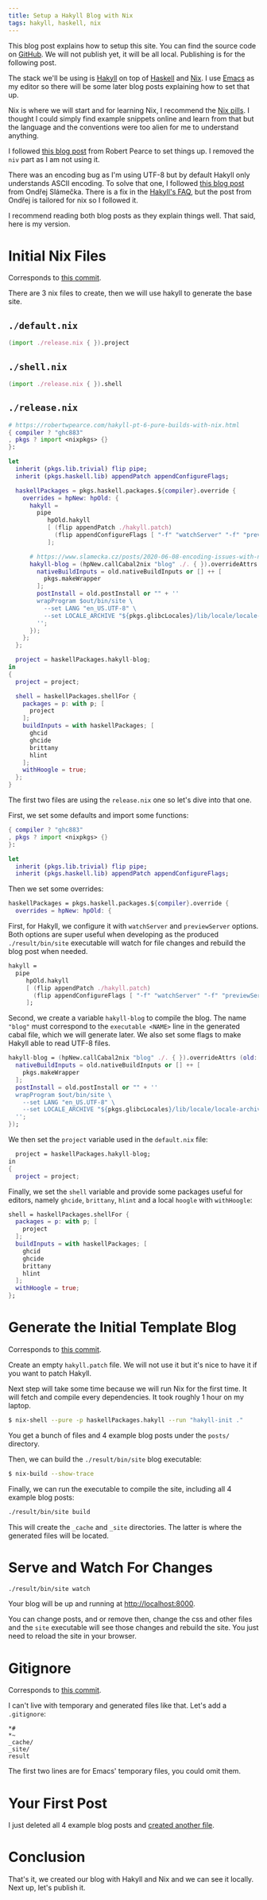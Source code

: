 ```yaml
---
title: Setup a Hakyll Blog with Nix
tags: hakyll, haskell, nix
---
```


This blog post explains how to setup this site. You can find the
source code on [GitHub](https://github.com/ibizaman/blog). We will not
publish yet, it will be all local. Publishing is for the following
post.

The stack we'll be using is [Hakyll](https://jaspervdj.be/hakyll/) on
top of [Haskell](https://www.haskell.org/) and
[Nix](https://nixos.org/). I use
[Emacs](https://www.gnu.org/software/emacs/) as my editor so there
will be some later blog posts explaining how to set that up.

Nix is where we will start and for learning Nix, I recommend the [Nix
pills](https://nixos.org/guides/nix-pills/index.html). I thought I
could simply find example snippets online and learn from that but the
language and the conventions were too alien for me to understand
anything.

I followed [this blog
post](https://robertwpearce.com/hakyll-pt-6-pure-builds-with-nix.html)
from Robert Pearce to set things up. I removed the `niv` part as I am
not using it.

There was an encoding bug as I'm using UTF-8 but by default Hakyll
only understands ASCII encoding. To solve that one, I followed [this
blog
post](https://www.slamecka.cz/posts/2020-06-08-encoding-issues-with-nix-hakyll/)
from Ondřej Slámečka. There is a fix in the [Hakyll's
FAQ](https://jaspervdj.be/hakyll/tutorials/faq.html#hgetcontents-invalid-argument-or-commitbuffer-invalid-argument),
but the post from Ondřej is tailored for nix so I followed it.

I recommend reading both blog posts as they explain things well. That
said, here is my version.

# Initial Nix Files

Corresponds to [this commit](https://github.com/ibizaman/blog/commit/b4200e564d8464f6783a38a14e8be059ef28b425).

There are 3 nix files to create, then we will use hakyll to generate
the base site.

## `./default.nix`

``` nix
(import ./release.nix { }).project
```

## `./shell.nix`

``` nix
(import ./release.nix { }).shell
```

## `./release.nix`

``` nix
# https://robertwpearce.com/hakyll-pt-6-pure-builds-with-nix.html
{ compiler ? "ghc883"
, pkgs ? import <nixpkgs> {}
}:

let
  inherit (pkgs.lib.trivial) flip pipe;
  inherit (pkgs.haskell.lib) appendPatch appendConfigureFlags;

  haskellPackages = pkgs.haskell.packages.${compiler}.override {
    overrides = hpNew: hpOld: {
      hakyll =
        pipe
           hpOld.hakyll
           [ (flip appendPatch ./hakyll.patch)
             (flip appendConfigureFlags [ "-f" "watchServer" "-f" "previewServer" ])
           ];

      # https://www.slamecka.cz/posts/2020-06-08-encoding-issues-with-nix-hakyll/
      hakyll-blog = (hpNew.callCabal2nix "blog" ./. { }).overrideAttrs (old: {
        nativeBuildInputs = old.nativeBuildInputs or [] ++ [
          pkgs.makeWrapper
        ];
        postInstall = old.postInstall or "" + ''
        wrapProgram $out/bin/site \
          --set LANG "en_US.UTF-8" \
          --set LOCALE_ARCHIVE "${pkgs.glibcLocales}/lib/locale/locale-archive"
        '';
      });
    };
  };

  project = haskellPackages.hakyll-blog;
in
{
  project = project;

  shell = haskellPackages.shellFor {
    packages = p: with p; [
      project
    ];
    buildInputs = with haskellPackages; [
      ghcid
      ghcide
      brittany
      hlint
    ];
    withHoogle = true;
  };
}
```

The first two files are using the `release.nix` one so let's dive into
that one.

First, we set some defaults and import some functions:

``` nix
{ compiler ? "ghc883"
, pkgs ? import <nixpkgs> {}
}:

let
  inherit (pkgs.lib.trivial) flip pipe;
  inherit (pkgs.haskell.lib) appendPatch appendConfigureFlags;
```

Then we set some overrides:

``` nix
haskellPackages = pkgs.haskell.packages.${compiler}.override {
  overrides = hpNew: hpOld: {
```

First, for Hakyll, we configure it with `watchServer` and
`previewServer` options. Both options are super useful when developing
as the produced `./result/bin/site` executable will watch for file
changes and rebuild the blog post when needed.

``` nix
hakyll =
  pipe
     hpOld.hakyll
     [ (flip appendPatch ./hakyll.patch)
       (flip appendConfigureFlags [ "-f" "watchServer" "-f" "previewServer" ])
     ];
```

Second, we create a variable `hakyll-blog` to compile the blog. The
name `"blog"` must correspond to the `executable <NAME>` line in the
generated cabal file, which we will generate later. We also set some
flags to make Hakyll able to read UTF-8 files.

``` nix
hakyll-blog = (hpNew.callCabal2nix "blog" ./. { }).overrideAttrs (old: {
  nativeBuildInputs = old.nativeBuildInputs or [] ++ [
    pkgs.makeWrapper
  ];
  postInstall = old.postInstall or "" + ''
  wrapProgram $out/bin/site \
    --set LANG "en_US.UTF-8" \
    --set LOCALE_ARCHIVE "${pkgs.glibcLocales}/lib/locale/locale-archive"
  '';
});
```

We then set the `project` variable used in the `default.nix` file:

``` nix
  project = haskellPackages.hakyll-blog;
in
{
  project = project;
```

Finally, we set the `shell` variable and provide some packages useful
for editors, namely `ghcide`, `brittany`, `hlint` and a local `hoogle`
with `withHoogle`:

``` nix
shell = haskellPackages.shellFor {
  packages = p: with p; [
    project
  ];
  buildInputs = with haskellPackages; [
    ghcid
    ghcide
    brittany
    hlint
  ];
  withHoogle = true;
};
```

# Generate the Initial Template Blog

Corresponds to [this commit](https://github.com/ibizaman/blog/commit/990cea6051a978ca407ff2ed3921d7deb3652e5c).

Create an empty `hakyll.patch` file. We will not use it but it's nice
to have it if you want to patch Hakyll.

Next step will take some time because we will run Nix for the first
time. It will fetch and compile every dependencies. It took roughly 1
hour on my laptop.

``` bash
$ nix-shell --pure -p haskellPackages.hakyll --run "hakyll-init ."
```

You get a bunch of files and 4 example blog posts under the `posts/`
directory.

Then, we can build the `./result/bin/site` blog executable:

``` bash
$ nix-build --show-trace
```

Finally, we can run the executable to compile the site, including all
4 example blog posts:

``` bash
./result/bin/site build
```

This will create the `_cache` and `_site` directories. The latter is
where the generated files will be located.

# Serve and Watch For Changes

``` bash
./result/bin/site watch
```

Your blog will be up and running at [http://localhost:8000](http://localhost:8000).

You can change posts, and or remove then, change the css and other
files and the `site` executable will see those changes and rebuild the
site. You just need to reload the site in your browser.

# Gitignore

Corresponds to [this commit](https://github.com/ibizaman/blog/commit/731642ddf603bf348a50450055558ca3b57e469d).

I can't live with temporary and generated files like that. Let's add a
`.gitignore`:

```
*#
*~
_cache/
_site/
result
```

The first two lines are for Emacs' temporary files, you could omit
them.

# Your First Post

I just deleted all 4 example blog posts and [created another
file](https://github.com/ibizaman/blog/commit/b8f97be67e44bb811524d7235414f8d8899281d5).

# Conclusion

That's it, we created our blog with Hakyll and Nix and we can see it
locally. Next up, let's publish it.
